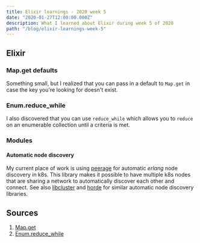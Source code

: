 ```yaml
---
title: Elixir learnings - 2020 week 5
date: "2020-01-27T12:00:00.000Z"
description: What I learned about Elixir during week 5 of 2020
path: "/blog/elixir-learnings-week-5"
---
```


## Elixir

### Map.get defaults

Something small, but I realized that you can pass in a default to `Map.get` in case the key you're looking for doesn't exist.

### Enum.reduce_while

I also discovered that you can use `reduce_while` which allows you to `reduce` on an enumerable collection until a
criteria is met.

### Modules

#### Automatic node discovery

My current place of work is using [peerage][peerage] for automatic _erlang_ node discovery in k8s. This library makes it possible
to have multiple k8s nodes that are sharing a network to automatically discover each other and connect. See also
[libcluster][libcluster] and [horde][horde] for similar automatic node discovery libraries.

## Sources

[blog]: https://sheharyar.me/
[horde-crdt]: https://daniel-azuma.com/articles/talks/elixirconf-2018
[libcluster]: https://github.com/bitwalker/libcluster
[map-get]: https://hexdocs.pm/elixir/Map.html#get/3
[memento-adding]: https://github.com/sheharyarn/memento/issues/3#issuecomment-426757255
[memento-dynamic-nodes]: https://elixirforum.com/t/pows-mnesia-cache-with-dynamic-nodes-containers-in-kubernetes/25674
[memento-peerage]: https://github.com/sheharyarn/memento/issues/17#issuecomment-546143435
[mnesiac]: https://github.com/beardedeagle/mnesiac
[net-split-discusstion]: https://github.com/pow-auth/pow_site/issues/10#issuecomment-542800558
[peerage]: https://github.com/mrluc/peerage
[reduce-while]: https://hexdocs.pm/elixir/Enum.html#reduce_while/3
[horde]: https://github.com/derekkraan/horde

1. [Map.get][map-get]
2. [Enum.reduce_while][reduce-while]
